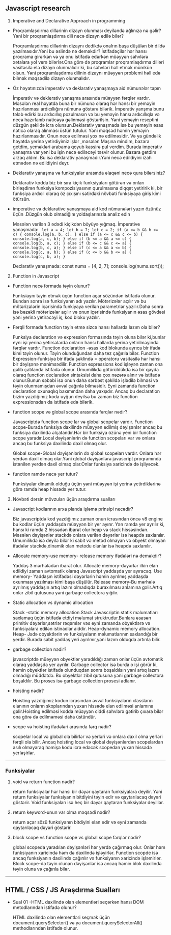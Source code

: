 ## Javascript research
 1. Imperative and Declarative Approach in programming

  - Proqramlaşdırma dillərinin dizayn olunması deyiləndə ağlınıza nə gəlir? Yəni bir proqramlaşdırma dili necə dizayn edilə bilər?
 
    Proqramlaşdırma dillərinin dizaynı dedikdə onalrın başa düşülən bir dildə yazılmasıdır.Yəni bu əslində nə deməkdir? İstifadəçilər hər hansı proqrama girərkən və ya onu istifadə edərkən müəyyən səhvlərə xətalara yol verə bilərlər.Ona görə də proqramlar proqramlaşdırma dilləri vasitəsilə elə dizayn olunmalıdır ki, bu səhvləri həll etmək mümkün olsun. Yəni proqramlaşdırma dilinin dizaynı müəyyən problemi həll edə bilmək məqsədilə dizayn olunmalıdır.

  - Öz həyatınızda imperativ və deklarativ yanaşmaya aid nümunələr tapın

    İmperativ və deklerativ yanaşma arasında müəyyən fərqlər vardır. Məsələn real həyatda buna bir nümunə olaraq hər hənsı bir yeməyin hazırlanması ardıcıllığını nümunə göstərə bilərik. İmperativ yanşma bunu tələb edirki bu ardıcıllıq pozulmasın və bu yeməyin hansı ardıcıllıqla və necə hazırlanıb nəticəyə gəlinməsi göstərilsin. Yəni yeməyin reseptini düzgün şəkildə icra olunsun.Deklarativ yanaşmada isə bu yeməyin əsas nəticə olaraq alınması üstün tutulur. Yəni məqsəd həmin yeməyin hazırlanmasıdır. Onun necə edilməsi yox nə edilməsidir.
    Və ya gündəlik həyatda yerinə yetirdiyimiz işlər ,məsələn Maşına mindim, bazara getdim, yeməkləri arabama qoyub kassirə pul verdim. Burada imperativ yanaşma var yəni bu işin  necə ediləcəyi təsvir olunur. 
    Bazara getdim ərzaq aldım. Bu isə deklarativ yanaşmadır.Yəni necə edildiyini izah etmədən nə edildiyini deyr.

  - Deklarativ yanaşma və funksiyalar arasında əlaqəni necə qura bilərsiniz?

    Deklarativ kodda biz bir sıra kiçik funksiyaları götürən və onları birləşdirən funksiya kompozisiyasının qurulmasına diqqət yetiririk ki, bir funksiya ardıcıl olaraq öz çıxışını sətirdəki növbəti funksiyaya giriş kimi ötürsün.

  - imperative və deklarative yanaşmaya aid kod nümunələri yazın özünüz üçün .Düzgün olub olmadığını yoldaşlarınızla analiz edin

    Məsələn verilən 3 ədədi kiçikdən böyüyə yığmaq.
   İmperative yanaşmada:
  <code> let a = 4;
   let b = 7;
   let c = 2;
if (a <= b && b <= c) {
    console.log(a, b, c);
} else if (a <= c && c <= b) {
    console.log(a, c, b);
} else if (b <= a && a <= c) {
    console.log(b, a, c);
} else if (b <= c && c <= a) {
    console.log(b, c, a);
} else if (c <= a && a <= b) {
    console.log(c, a, b);
} else if (c <= b && b <= a) {
    console.log(c, b, a);
} </code>

    Declarativ yanaşmada:
    const nums = [4, 2, 7];
    console.log(nums.sort());

 2. Function in Javascript

  - Function necə formada təyin olunur?

    Funksiaynı təyin etmək üçün function açar sözündən istifadə olunur. Bundan sonra isə funksiyanın adı yazılır. Mötərizələr açılır və bu mötərizələrin içərisində funkiyaya verilən parametrlər yazılır.Daha sonra isə bəzəkli mötərizələr açılır və onun içərisində funksiyanın əsas gövdəsi yəni yerinə yetirəcəyi iş, kod  bloku yazılır.

  - Fərqli formada function təyin etmə sizcə hansı hallarda lazım ola bilər?
   
    Funksiya decleration və expression formasında təyin oluna bilər ki,bunlar eyni işi yerinə yetirsələrdə onların hansı hallarda yerinə yetirilməyində fərqlər vardır.
  Function  declaration -əsas kod blokunda ayrıca bir ifadə kimi təyin olunur. Təyin olunduğundan daha tez çağırıla bilər.
  Function Expression-funksiya bir ifadə şəklində = operatoru vasitəsilə hər hansı bir dəyişənə mənimsədilir. Function expressions kod işləyən zaman ona gəlib çatılanda istifadə olunur.
    Ümumilikdə götürüldükdə isə bir qayda olaraq function declaration sintaksisi daha çox nəzərə alınır və istifadə olunur.Bunun səbəbi isə onun daha sərbəst şəkildə işlədilə bilməsi və təyin olunmamışdan əvvəl çağırıla bilməsidir. Eyni zamanda function declaration oxunaqlıq baxımından daha yaxşıdır.
    Ancaq bu declaration bizim yazdığımız koda uyğun deyilsə bu zaman biz function expressionsdan da istifadə edə bilərik.
  - function scope və global scope arasında fərqlər nədir?

    Javascriptdə function scope lar və global scopelar vardır.
    Function scope-Burada funksiya daxilində müəyyən edilmiş dəyişənlər ancaq bu funksiya daxilində əlçatandır.Hər bir funksiya özünə yeni bir function scope yaradır.Local dəyişənlərin də function scopeları var və onlara ancaq bu funksiya daxilində daxil olmaq olur.

    Global scope-Global dəyişənlərin də qlobal scopeları vardır. Onlara hər yerdən daxil olmaq olar.Yəni qlobal dəyişənlərə javascript proqramında istənilən yerdən daxil olmaq olar.Onlar funksiya xaricində də işliyəcək.
  - function ramdə necə yer tutur?

    Funksiyalar dinamik olduğu üçün yəni müəyyən işi yerinə yetirdiklərinə görə ramda heap hissədə  yer tutur.

3. Növbəti dərsin mövzuları üçün araşdırma sualları
  - Javascript kodlarının arxa planda işləmə prinsipi necədir?

    Biz javascriptdə kod yazdığımız zaman onun icrasından öncə v8 engine bu kodlar üçün yaddaşda müəyyən bir yer ayırır. Yən ramda yer ayrılır ki, hansı ki ramda 2 hissədən ibarət olur heap və stack hissəsindən.
    Məsələn dəyişənlər stackdə onlara verilən dəyərlər isə heapdə saxlanılır. Ümumilikdə isə deyilə bilər ki sabit və metod olmayan və obyekt olmayan ifadələr stackdə,dinamik olan metodu olanlar isə heapdə saxlanılır.
  - Allocate memory-use memory- release memory ifadələri nə deməkdir?

    Yaddaş  3 mərhələdən ibarət olur.
    Allocate memory-dəyərlər ilkin elan edildiyi zaman avtomatik olaraq Javascript yaddaşda yer ayıracaq.
    Use memory- Yaddaşın istifadəsi dəyərlərin həmin ayrılmış yaddaşda oxunması yazılması kimi başa düşülür.
    Release memory-Bu mərhələ ayrılmış yaddaşın artıq lazım olmadıqda buraxılması anlamına gəlir.Artıq onlar zibil qutusuna yəni garbage collectora yığılır. 
  - Static allocation vs dynamic allocation
    
    Stack -static memory allocation.Stack Javascriptin statik məlumatları saxlamaq üçün istifadə etdiyi məlumat struktrudur.Bunlara əsasən primitiv dəyərlər,sətrlər rəqəmlər vəs eyni zamanda obyektlərə və funksiyalara edilən istinadlar aiddir.
    Heap-dynamic memory allocation. Heap- Jsdə obyektlərin və funksiyaların məlumatlarının saxlandığı bir yerdir. Burada sabit yaddaş yeri ayrılmır,yəni lazım olduqda artırıla bilir.
  - garbage collection nədir?

    javascriptdə müəyyən obyektlər yaradıldığı zaman onlar üçün avtomatik olaraq yaddaşda yer ayrılır. Garbage collector isə burda o işi görür ki, həmin obyektlər istifadə olunduqdan sonra  boşaldılsın yəni artıq lazım olmadığı müddətdə. Bu obyektlər zibil qutusuna yəni garbage collectora boşaldılır.
    Bu proses isə garbage collection prosesi adlanır.
  - hoisting nədir?

    Hoisting yazdığımız kodun icrasından əvvəl funksiyaların classların elanının onların skoplarından yuxarı hissədə elan edilməsi anlamına gəlir.Hoisting edilməsi kodda müəyyən ciddi səhvlərə gətirib çıxara bilər ona görə də edilməməsi daha üstündür.
  - scope və hoisting ifadələri arasında fərq nədir?
  
     scopelar local və global ola bilirlər və yerləri və onlara daxil olma yerləri fərqli ola bilir. Ancaq hoisting local və qlobal dəyişənlərdən scopelardan asılı olmayaraq həmişə kodu icra edəcək scopedan yuxarı hissədə yerləşirlər.

---
 ### Funksiyalar
  
   1.  void və return function nədir?

        return funksiyalar hər hansı bir dəyər qaytaran funksiyalara deyilir. Yəni return funksiyalar funksiyanın bitdiyini təyin edir və qaytarılacaq dəyəri göstərir.
        Void funksiyaları isə heç bir dəyər qaytaran funksiyalar deyillər.

  2. return keyword-unun var olma məqsədi nədir?
       
        return açar sözü funksiyanın bitdiyini elan edir və eyni zamanda qaytarılacaq dəyəri göstərir.
  
  3. block scope vs function scope vs global scope fərqlər nədir?

     global scopeda yaradılan dəyişənləri hər yerdə çağırmaq olur. Onlar həm funksiyanın xaricində həm də daxilində işləyirlər.
    Function scopde isə ancaq funksiyanın daxilində çağırılır və funksiyanın xaricində işləmirlər.
    Block scope-da təyin olunan dəyişənlər isə ancaq həmin blok daxilində təyin oluna və çağırıla bilər.
    

---

## HTML / CSS / JS Araşdırma Sualları

  - Sual 01 -HTML daxilində olan elementləri seçərkən hansı DOM metodlarından istifadə olunur?
     
     HTML daxilində olan elementləri seçmək üçün document.querySelector() və ya document.querySelectorAll() methodlarından istifadə olunur.